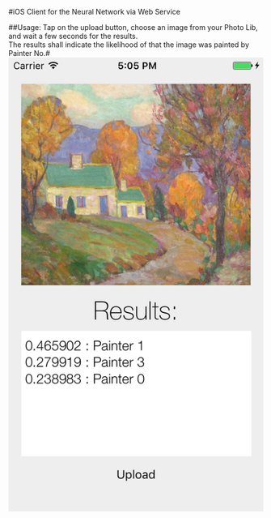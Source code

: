 #iOS Client for the Neural Network via Web Service

##Usage:
Tap on the upload button, choose an image from your Photo Lib, and wait a few seconds for the results.</br>
The results shall indicate the likelíhood of that the image was painted by Painter No.#
![alt Screenshot](https://github.com/BME-SmartLab-Education/vitmav45-2016-train-validate-test-repeat/blob/master/iOS_Client/screen.png)
